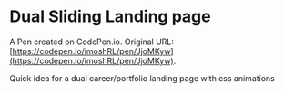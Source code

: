 # Dual Sliding Landing page

A Pen created on CodePen.io. Original URL: [https://codepen.io/imoshRL/pen/JjoMKyw](https://codepen.io/imoshRL/pen/JjoMKyw).

Quick idea for a dual career/portfolio landing page with css animations